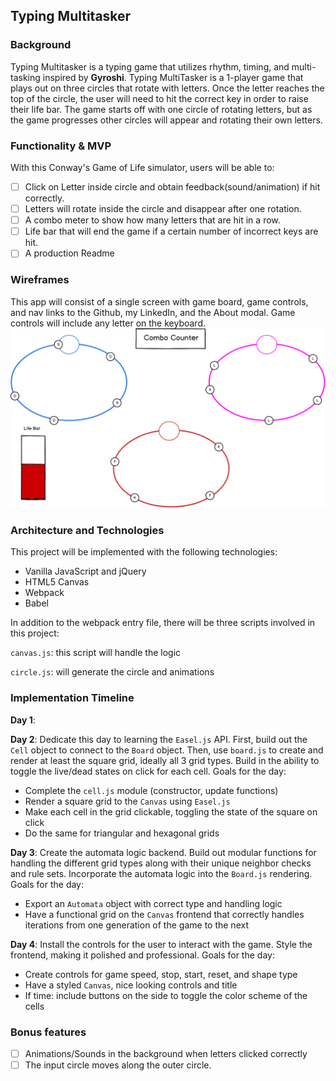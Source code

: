 ## Typing Multitasker

### Background

Typing Multitasker is a typing game that utilizes rhythm, timing, and multi-tasking inspired by  **Gyroshi**. Typing MultiTasker is a 1-player game that plays out on three circles that rotate with letters. Once the letter reaches the top of the circle, the user will need to hit the correct key in order to raise their life bar. The game starts off with one circle of rotating letters, but as the game progresses other circles will  appear and rotating their own letters.

### Functionality & MVP  

With this Conway's Game of Life simulator, users will be able to:

- [ ] Click on Letter inside circle and obtain feedback(sound/animation) if hit correctly.
- [ ] Letters will rotate inside the circle and disappear after one rotation.
- [ ] A combo meter to show how many letters that are hit in a row.
- [ ] Life bar that will end the game if a certain number of incorrect keys are hit.
- [ ] A production Readme

### Wireframes

This app will consist of a single screen with game board, game controls, and nav links to the Github, my LinkedIn, and the About modal.  Game controls will include any letter on the keyboard.
![wireframes](docs/wireframe.png)

### Architecture and Technologies


This project will be implemented with the following technologies:

- Vanilla JavaScript and jQuery
- HTML5 Canvas
- Webpack
- Babel

In addition to the webpack entry file, there will be three scripts involved in this project:

`canvas.js`: this script will handle the logic

`circle.js`: will generate the circle and animations

### Implementation Timeline

**Day 1**:

**Day 2**: Dedicate this day to learning the `Easel.js` API.  First, build out the `Cell` object to connect to the `Board` object.  Then, use `board.js` to create and render at least the square grid, ideally all 3 grid types.  Build in the ability to toggle the live/dead states on click for each cell.  Goals for the day:

- Complete the `cell.js` module (constructor, update functions)
- Render a square grid to the `Canvas` using `Easel.js`
- Make each cell in the grid clickable, toggling the state of the square on click
- Do the same for triangular and hexagonal grids

**Day 3**: Create the automata logic backend.  Build out modular functions for handling the different grid types along with their unique neighbor checks and rule sets.  Incorporate the automata logic into the `Board.js` rendering.  Goals for the day:

- Export an `Automata` object with correct type and handling logic
- Have a functional grid on the `Canvas` frontend that correctly handles iterations from one generation of the game to the next


**Day 4**: Install the controls for the user to interact with the game.  Style the frontend, making it polished and professional.  Goals for the day:

- Create controls for game speed, stop, start, reset, and shape type
- Have a styled `Canvas`, nice looking controls and title
- If time: include buttons on the side to toggle the color scheme of the cells


### Bonus features

- [ ] Animations/Sounds in the background when letters clicked correctly
- [ ] The input circle moves along the outer circle.
